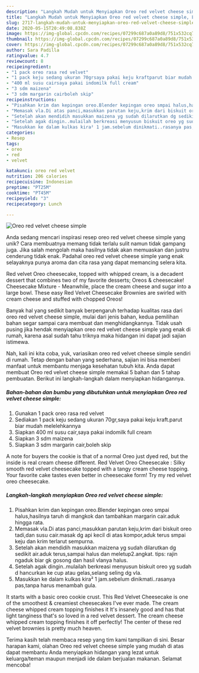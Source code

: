 ```yaml
---
description: "Langkah Mudah untuk Menyiapkan Oreo red velvet cheese simple, Lezat Sekali"
title: "Langkah Mudah untuk Menyiapkan Oreo red velvet cheese simple, Lezat Sekali"
slug: 2717-langkah-mudah-untuk-menyiapkan-oreo-red-velvet-cheese-simple-lezat-sekali
date: 2020-05-15T20:49:08.838Z
image: https://img-global.cpcdn.com/recipes/07299c687a0a89d8/751x532cq70/oreo-red-velvet-cheese-simple-foto-resep-utama.jpg
thumbnail: https://img-global.cpcdn.com/recipes/07299c687a0a89d8/751x532cq70/oreo-red-velvet-cheese-simple-foto-resep-utama.jpg
cover: https://img-global.cpcdn.com/recipes/07299c687a0a89d8/751x532cq70/oreo-red-velvet-cheese-simple-foto-resep-utama.jpg
author: Sara Padilla
ratingvalue: 4.7
reviewcount: 8
recipeingredient:
- "1 pack oreo rasa red velvet"
- "1 pack keju sedang ukuran 70grsaya pakai keju kraftparut biar mudah melelehkannya"
- "400 ml susu cairsaya pakai indomilk full cream"
- "3 sdm maizena"
- "3 sdm margarin cairboleh skip"
recipeinstructions:
- "Pisahkan krim dan kepingan oreo.Blender kepingan oreo smpai halus,hasilnya taruh di mangkok dan tambahkan margarin cair.aduk hingga rata."
- "Memasak vla.Di atas panci,masukkan parutan keju,krim dari biskuit oreo tadi,dan susu cair.masak dg api kecil di atas kompor,aduk terus smpai keju dan krim terlarut sempurna."
- "Setelah akan mendidih masukkan maizena yg sudah dilarutkan dg sedikit air.aduk terus,sampai halus dan meletup2.angkat. tips: rajin ngaduk biar gk gosong dan hasil vlanya halus."
- "Setelah agak dingin..mulailah berkreasi menyusun biskuit oreo yg sudah d hancurkan ke cup atau gelas,selang seling dg vla."
- "Masukkan ke dalam kulkas kira² 1 jam.sebelum dinikmati..rasanya pas,tanpa harus menambah gula."
categories:
- Resep
tags:
- oreo
- red
- velvet

katakunci: oreo red velvet 
nutrition: 206 calories
recipecuisine: Indonesian
preptime: "PT25M"
cooktime: "PT45M"
recipeyield: "3"
recipecategory: Lunch

---
```



![Oreo red velvet cheese simple](https://img-global.cpcdn.com/recipes/07299c687a0a89d8/751x532cq70/oreo-red-velvet-cheese-simple-foto-resep-utama.jpg)

Anda sedang mencari inspirasi resep oreo red velvet cheese simple yang unik? Cara membuatnya memang tidak terlalu sulit namun tidak gampang juga. Jika salah mengolah maka hasilnya tidak akan memuaskan dan justru cenderung tidak enak. Padahal oreo red velvet cheese simple yang enak selayaknya punya aroma dan cita rasa yang dapat memancing selera kita.

Red velvet Oreo cheesecake, topped with whipped cream, is a decadent dessert that combines two of my favorite desserts; Oreos &amp; cheesecake! Cheesecake Mixture - Meanwhile, place the cream cheese and sugar into a large bowl. These easy Red Velvet Cheesecake Brownies are swirled with cream cheese and stuffed with chopped Oreos!

Banyak hal yang sedikit banyak berpengaruh terhadap kualitas rasa dari oreo red velvet cheese simple, mulai dari jenis bahan, kedua pemilihan bahan segar sampai cara membuat dan menghidangkannya. Tidak usah pusing jika hendak menyiapkan oreo red velvet cheese simple yang enak di rumah, karena asal sudah tahu triknya maka hidangan ini dapat jadi sajian istimewa.


Nah, kali ini kita coba, yuk, variasikan oreo red velvet cheese simple sendiri di rumah. Tetap dengan bahan yang sederhana, sajian ini bisa memberi manfaat untuk membantu menjaga kesehatan tubuh kita. Anda dapat membuat Oreo red velvet cheese simple memakai 5 bahan dan 5 tahap pembuatan. Berikut ini langkah-langkah dalam menyiapkan hidangannya.

<!--inarticleads1-->

##### Bahan-bahan dan bumbu yang dibutuhkan untuk menyiapkan Oreo red velvet cheese simple:

1. Gunakan 1 pack oreo rasa red velvet
1. Sediakan 1 pack keju sedang ukuran 70gr,saya pakai keju kraft.parut biar mudah melelehkannya
1. Siapkan 400 ml susu cair,saya pakai indomilk full cream
1. Siapkan 3 sdm maizena
1. Siapkan 3 sdm margarin cair,boleh skip


A note for buyers the cookie is that of a normal Oreo just dyed red, but the inside is real cream cheese different. Red Velvet Oreo Cheesecake : Silky smooth red velvet cheesecake topped with a tangy cream cheese topping. Your favorite cake tastes even better in cheesecake form! Try my red velvet oreo cheesecake. 

<!--inarticleads2-->

##### Langkah-langkah menyiapkan Oreo red velvet cheese simple:

1. Pisahkan krim dan kepingan oreo.Blender kepingan oreo smpai halus,hasilnya taruh di mangkok dan tambahkan margarin cair.aduk hingga rata.
1. Memasak vla.Di atas panci,masukkan parutan keju,krim dari biskuit oreo tadi,dan susu cair.masak dg api kecil di atas kompor,aduk terus smpai keju dan krim terlarut sempurna.
1. Setelah akan mendidih masukkan maizena yg sudah dilarutkan dg sedikit air.aduk terus,sampai halus dan meletup2.angkat. tips: rajin ngaduk biar gk gosong dan hasil vlanya halus.
1. Setelah agak dingin..mulailah berkreasi menyusun biskuit oreo yg sudah d hancurkan ke cup atau gelas,selang seling dg vla.
1. Masukkan ke dalam kulkas kira² 1 jam.sebelum dinikmati..rasanya pas,tanpa harus menambah gula.


It starts with a basic oreo cookie crust. This Red Velvet Cheesecake is one of the smoothest &amp; creamiest cheesecakes I&#39;ve ever made. The cream cheese whipped cream topping finishes it It&#39;s insanely good and has that light tanginess that&#39;s so loved in a red velvet dessert. The cream cheese whipped cream topping finishes it off perfectly! The center of these red velvet brownies is pretty much heaven. 

Terima kasih telah membaca resep yang tim kami tampilkan di sini. Besar harapan kami, olahan Oreo red velvet cheese simple yang mudah di atas dapat membantu Anda menyiapkan hidangan yang lezat untuk keluarga/teman maupun menjadi ide dalam berjualan makanan. Selamat mencoba!
